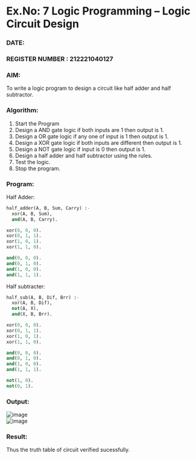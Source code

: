 # Ex.No: 7  Logic Programming –  Logic Circuit Design
### DATE:                                                                           
### REGISTER NUMBER : 212221040127
### AIM: 
To write a logic program to design a circuit like half adder and half subtractor.
###  Algorithm:
1. Start the Program
2. Design a AND gate logic if both inputs are 1 then output is 1.
3. Design a OR gate logic if any one of input is 1 then output is 1.
4. Design a XOR gate logic if both inputs are different then output is 1.
5. Design a NOT gate logic if input is 0 then output is 1.
6. Design a half adder and half subtractor using the rules.
7. Test the logic.
8. Stop the program.

### Program:
  Half Adder:
  ```py
half_adder(A, B, Sum, Carry) :-
    xor(A, B, Sum),
    and(A, B, Carry).

xor(0, 0, 0).
xor(0, 1, 1).
xor(1, 0, 1).
xor(1, 1, 0).

and(0, 0, 0).
and(0, 1, 0).
and(1, 0, 0).
and(1, 1, 1).

```
  Half subtracter:
  ```py
half_sub(A, B, Dif, Brr) :-
    xor(A, B, Dif),
    not(A, X),
    and(X, B, Brr).

xor(0, 0, 0).
xor(0, 1, 1).
xor(1, 0, 1).
xor(1, 1, 0).

and(0, 0, 0).
and(0, 1, 0).
and(1, 0, 0).
and(1, 1, 1).

not(1, 0).
not(0, 1).

```










### Output:
![image](https://github.com/Vasanth1234567/AI_Lab_2023-24/assets/86919099/8f65ca8c-41cf-437f-8eba-03e8f02ea591)
<br/>
![image](https://github.com/Vasanth1234567/AI_Lab_2023-24/assets/86919099/b33e3eac-e0d6-4d70-9a44-15250a607f3f)




### Result:
Thus the truth table of circuit verified sucessfully.
